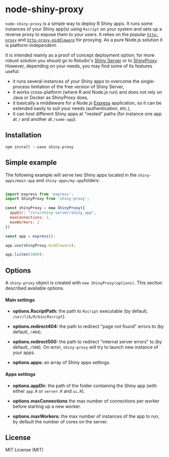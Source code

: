 # node-shiny-proxy

`node-shiny-proxy` is a simple way to deploy R Shiny apps. It runs some instances of your Shiny app(s) using `Rscript` on your system and sets up a reverse proxy to expose them to your users. It relies on the popular [`http-proxy`](https://github.com/http-party/node-http-proxy) and [`http-proxy-middleware`](https://github.com/chimurai/http-proxy-middleware) for proxying. As a pure Node.js solution it is platform-independent.

It is intended mainly as a proof of concept deployment option; for more robust solution you should go to Rstudio's [Shiny Server](https://rstudio.com/products/shiny/shiny-server/) or to [ShinyProxy](https://www.shinyproxy.io/). However, depending on your needs, you may find some of its features useful:

* it runs several instances of your Shiny apps to overcome the single-process limitation of the free version of Shiny Server,
* it works cross-platform (where R and Node.js run) and does not rely on Java or Docker as ShinyProxy does,
* it basically a middleware for a Node.js [Express](https://expressjs.com) application, so it can be extended easily to suit your needs (authentication, etc.),
* it can host different Shiny apps at "nested" paths (for instance one app at `/` and another at `/some-app`).

## Installation

```
npm install --save shiny-proxy
```

## Simple example

The following example will serve two Shiny apps located in the `shiny-apps/main-app` and `shiny-apps/my-app`folders:

``` javascript

import express from 'express';
import ShinyProxy from 'shiny-proxy';

const shinyProxy = new ShinyProxy({
  appDir: "/srv/shiny-server/shiny_app",
  maxConnections: 1,
  maxWorkers: 2
})

const app = express();

app.use(shinyProxy.middleware);

app.listen(3000);

```

## Options

A `shiny-proxy` object is created with `new ShinyProxy(options)`. This section described available options.

#### Main settings

* **options.RscriptPath:** the path to `Rscript` executable (by default, `/usr/lib/R/bin/Rscript`).

* **options.redirect404:** the path to redirect "page not found" errors to (by default, `/404`).

* **options.redirect500:** the path to redirect "internal server errors" to (by default, `/500`). On error, `shiny-proxy` will try to launch new instance of your apps.

* **options.apps:** an array of Shiny apps settings.

#### Apps settings

* **options.appDir:** the path of the folder containing the Shiny app (with either `app.R` or `server.R` and `ui.R`).

* **options.maxConnections** the max number of connections per worker before starting up a new worker.

* **options.maxWorkers:** the max number of instances of the app to run, by default the number of cores on the server.

## License

MIT License (MIT)